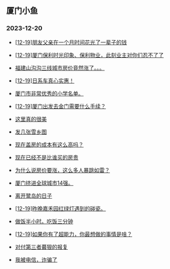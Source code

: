 ## 厦门小鱼 
### 2023-12-20

+ [[12-19]朋友父亲在一个月时间花光了一辈子的钱](http://bbs.xmfish.com/read-htm-tid-18122955.html)

+ [[12-19]厦门保利时光印象、保利物业，此刻业主对你们忍不了了](http://bbs.xmfish.com/read-htm-tid-18123006.html)

+ [福建山沟沟三线城市房价竟然涨了。。。](http://bbs.xmfish.com/read-htm-tid-18123031.html)

+ [[12-19]日系车真心实惠！](http://bbs.xmfish.com/read-htm-tid-18123077.html)

+ [厦门市非常优秀的小学名单。](http://bbs.xmfish.com/read-htm-tid-18123067.html)

+ [[12-19]厦门出发去金门需要什么手续？](http://bbs.xmfish.com/read-htm-tid-18123089.html)

+ [这里真的很美](http://bbs.xmfish.com/read-htm-tid-18122982.html)

+ [发几张雪乡图](http://bbs.xmfish.com/read-htm-tid-18122991.html)

+ [现在盖房的成本有这么高吗？](http://bbs.xmfish.com/read-htm-tid-18123133.html)

+ [现在已经不是比谁买的房贵](http://bbs.xmfish.com/read-htm-tid-18123078.html)

+ [为什么说房价要涨，这么多人暴跳如雷？](http://bbs.xmfish.com/read-htm-tid-18123171.html)

+ [厦门挤进全球城市14强。](http://bbs.xmfish.com/read-htm-tid-18123199.html)

+ [离开鹭岛的日子](http://bbs.xmfish.com/read-htm-tid-18123188.html)

+ [[12-19]昨晚嘉禾园红绿灯遇到的碰瓷。](http://bbs.xmfish.com/read-htm-tid-18123167.html)

+ [做饭半小时。吃饭三分钟](http://bbs.xmfish.com/read-htm-tid-18123294.html)

+ [[12-19]如果你有了超能力，你最想做的事情是啥？](http://bbs.xmfish.com/read-htm-tid-18123160.html)

+ [对付第三者蕞狠的报复](http://bbs.xmfish.com/read-htm-tid-18123090.html)

+ [我被电信，诈骗了](http://bbs.xmfish.com/read-htm-tid-18123327.html)

